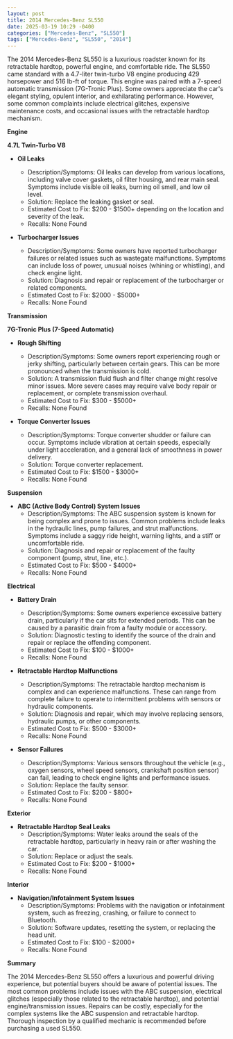 ```yaml
---
layout: post
title: 2014 Mercedes-Benz SL550
date: 2025-03-19 10:29 -0400
categories: ["Mercedes-Benz", "SL550"]
tags: ["Mercedes-Benz", "SL550", "2014"]
---
```

The 2014 Mercedes-Benz SL550 is a luxurious roadster known for its retractable hardtop, powerful engine, and comfortable ride. The SL550 came standard with a 4.7-liter twin-turbo V8 engine producing 429 horsepower and 516 lb-ft of torque. This engine was paired with a 7-speed automatic transmission (7G-Tronic Plus). Some owners appreciate the car's elegant styling, opulent interior, and exhilarating performance. However, some common complaints include electrical glitches, expensive maintenance costs, and occasional issues with the retractable hardtop mechanism.

**Engine**

**4.7L Twin-Turbo V8**

*   **Oil Leaks**
    *   Description/Symptoms: Oil leaks can develop from various locations, including valve cover gaskets, oil filter housing, and rear main seal. Symptoms include visible oil leaks, burning oil smell, and low oil level.
    *   Solution: Replace the leaking gasket or seal.
    *   Estimated Cost to Fix: $200 - $1500+ depending on the location and severity of the leak.
    *   Recalls: None Found

*   **Turbocharger Issues**
    *   Description/Symptoms: Some owners have reported turbocharger failures or related issues such as wastegate malfunctions. Symptoms can include loss of power, unusual noises (whining or whistling), and check engine light.
    *   Solution: Diagnosis and repair or replacement of the turbocharger or related components.
    *   Estimated Cost to Fix: $2000 - $5000+
    *   Recalls: None Found

**Transmission**

**7G-Tronic Plus (7-Speed Automatic)**

*   **Rough Shifting**
    *   Description/Symptoms: Some owners report experiencing rough or jerky shifting, particularly between certain gears. This can be more pronounced when the transmission is cold.
    *   Solution: A transmission fluid flush and filter change might resolve minor issues. More severe cases may require valve body repair or replacement, or complete transmission overhaul.
    *   Estimated Cost to Fix: $300 - $5000+
    *   Recalls: None Found

*   **Torque Converter Issues**
    *   Description/Symptoms: Torque converter shudder or failure can occur. Symptoms include vibration at certain speeds, especially under light acceleration, and a general lack of smoothness in power delivery.
    *   Solution: Torque converter replacement.
    *   Estimated Cost to Fix: $1500 - $3000+
    *   Recalls: None Found

**Suspension**

*   **ABC (Active Body Control) System Issues**
    *   Description/Symptoms: The ABC suspension system is known for being complex and prone to issues. Common problems include leaks in the hydraulic lines, pump failures, and strut malfunctions. Symptoms include a saggy ride height, warning lights, and a stiff or uncomfortable ride.
    *   Solution: Diagnosis and repair or replacement of the faulty component (pump, strut, line, etc.).
    *   Estimated Cost to Fix: $500 - $4000+
    *   Recalls: None Found

**Electrical**

*   **Battery Drain**
    *   Description/Symptoms: Some owners experience excessive battery drain, particularly if the car sits for extended periods. This can be caused by a parasitic drain from a faulty module or accessory.
    *   Solution: Diagnostic testing to identify the source of the drain and repair or replace the offending component.
    *   Estimated Cost to Fix: $100 - $1000+
    *   Recalls: None Found

*   **Retractable Hardtop Malfunctions**
    *   Description/Symptoms: The retractable hardtop mechanism is complex and can experience malfunctions. These can range from complete failure to operate to intermittent problems with sensors or hydraulic components.
    *   Solution: Diagnosis and repair, which may involve replacing sensors, hydraulic pumps, or other components.
    *   Estimated Cost to Fix: $500 - $3000+
    *   Recalls: None Found

*   **Sensor Failures**
    *   Description/Symptoms: Various sensors throughout the vehicle (e.g., oxygen sensors, wheel speed sensors, crankshaft position sensor) can fail, leading to check engine lights and performance issues.
    *   Solution: Replace the faulty sensor.
    *   Estimated Cost to Fix: $200 - $800+
    *   Recalls: None Found

**Exterior**

*   **Retractable Hardtop Seal Leaks**
    *   Description/Symptoms: Water leaks around the seals of the retractable hardtop, particularly in heavy rain or after washing the car.
    *   Solution: Replace or adjust the seals.
    *   Estimated Cost to Fix: $200 - $1000+
    *   Recalls: None Found

**Interior**

*   **Navigation/Infotainment System Issues**
    *   Description/Symptoms: Problems with the navigation or infotainment system, such as freezing, crashing, or failure to connect to Bluetooth.
    *   Solution: Software updates, resetting the system, or replacing the head unit.
    *   Estimated Cost to Fix: $100 - $2000+
    *   Recalls: None Found

**Summary**

The 2014 Mercedes-Benz SL550 offers a luxurious and powerful driving experience, but potential buyers should be aware of potential issues. The most common problems include issues with the ABC suspension, electrical glitches (especially those related to the retractable hardtop), and potential engine/transmission issues. Repairs can be costly, especially for the complex systems like the ABC suspension and retractable hardtop. Thorough inspection by a qualified mechanic is recommended before purchasing a used SL550.

